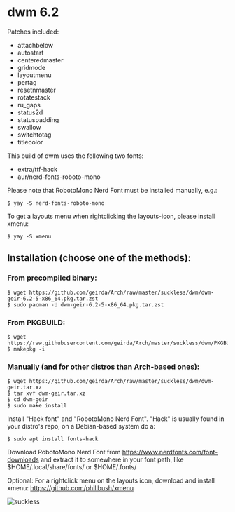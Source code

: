 # dwm 6.2

Patches included:

* attachbelow
* autostart
* centeredmaster
* gridmode
* layoutmenu
* pertag
* resetnmaster
* rotatestack
* ru_gaps
* status2d
* statuspadding
* swallow
* switchtotag
* titlecolor

This build of dwm uses the following two fonts:

* extra/ttf-hack
* aur/nerd-fonts-roboto-mono

Please note that RobotoMono Nerd Font must be installed manually, e.g.:

	$ yay -S nerd-fonts-roboto-mono

To get a layouts menu when rightclicking the layouts-icon, please install xmenu:

	$ yay -S xmenu

## Installation (choose one of the methods):

### From precompiled binary:

	$ wget https://github.com/geirda/Arch/raw/master/suckless/dwm/dwm-geir-6.2-5-x86_64.pkg.tar.zst
	$ sudo pacman -U dwm-geir-6.2-5-x86_64.pkg.tar.zst

### From PKGBUILD:

	$ wget https://raw.githubusercontent.com/geirda/Arch/master/suckless/dwm/PKGBUILD
	$ makepkg -i

### Manually (and for other distros than Arch-based ones):

	$ wget https://github.com/geirda/Arch/raw/master/suckless/dwm/dwm-geir.tar.xz
	$ tar xvf dwm-geir.tar.xz
	$ cd dwm-geir
	$ sudo make install

Install "Hack font" and "RobotoMono Nerd Font". "Hack" is usually found in your distro's repo, on a Debian-based system do a:

	$ sudo apt install fonts-hack

Download RobotoMono Nerd Font from https://www.nerdfonts.com/font-downloads and extract it to somewhere in your font path, like $HOME/.local/share/fonts/ or $HOME/.fonts/

Optional: For a rightclick menu on the layouts icon, download and install xmenu: https://github.com/phillbush/xmenu

![suckless](https://raw.githubusercontent.com/geirda/Arch/master/suckless/suckless.png)

